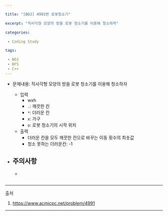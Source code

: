 ```yaml
---

title: "[BOJ] 4991번 로봇청소기"

excerpt: "직사각형 모양의 방을 로봇 청소기를 이용해 청소하자"

categories:

 - Coding Study

tags:

 - BOJ
 - BFS
 - C++
---
```


  

- 문제내용: 직사각형 모양의 방을 로봇 청소기를 이용해 청소하자
  - 입력
    - wxh
    - `.`: 깨끗한 칸
    - `*`: 더러운 칸
    - `x`: 가구
    - `o`: 로봇 청소기의 시작 위치
  - 출력
    - 더러운 칸을 모두 깨끗한 칸으로 바꾸는 이동 횟수의 최솟값
    - 청소 못하는 더러운칸: -1

- 주의사항
  - 
  -  

```c++

```



----

출처 

1. https://www.acmicpc.net/problem/4991

-----

